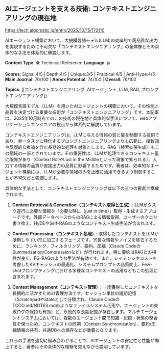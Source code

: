 ## AIエージェントを支える技術: コンテキストエンジニアリングの現在地

https://tech.algomatic.jp/entry/2025/10/15/172110

AIエージェント構築において、大規模言語モデル(LLM)の効率的で高品質な出力を実現するために不可欠な「コンテキストエンジニアリング」の全体像とその具体的な手法を体系的に解説します。

**Content Type**: 🛠️ Technical Reference
**Language**: ja

**Scores**: Signal:4/5 | Depth:4/5 | Unique:3/5 | Practical:4/5 | Anti-Hype:4/5
**Main Journal**: 76/100 | **Annex Potential**: 74/100 | **Overall**: 76/100

**Topics**: [[コンテキストエンジニアリング, AIエージェント, LLM, RAG, プロンプトエンジニアリング]]

大規模言語モデル（LLM）を用いたAIエージェントの構築において、その性能と品質を決定づける重要な技術が「コンテキストエンジニアリング」です。本記事は、2025年10月時点でのこの技術の現在地と具体的な手法について、webアプリケーションエンジニアの視点から体系的に解説しています。

コンテキストエンジニアリングは、LLMに与える情報の質と量を制御する技術であり、単一タスクに特化するプロンプトエンジニアリングよりも広範に、複数回や反復的な推論を含む長期的な処理を対象とします。RAG（検索拡張生成）もこの領域の一部とされています。その重要性は、LLMが処理できるコンテキスト量に限界があり（Context RotやLost in the Middleといった現象で知られる）、入力する情報の品質が直接出力の品質に影響するためです。著者は、効率的なエージェント構築には、LLMが必要な情報のみを正確に活用できるよう制御することが不可欠だと強調します。

具体的な手法として、コンテキストエンジニアリングは以下の三つの要素で構成されます。

1.  **Context Retrieval & Generation（コンテキスト取得と生成）**:
    LLMがタスク遂行に必要な情報を「必要な時に（just in time）」取得・生成するアプローチです。外部データベースからのRAGによる情報取得、ユーザーのクエリ書き換え、HyDEやSelf-RAGのようなコンテキスト生成手法が含まれます。

2.  **Context Processing（コンテキスト処理）**:
    取得したコンテキストをLLMが活用しやすい形に加工するフェーズです。冗長な情報やノイズを除去するために、ランキング、フィルタリング、要約、圧縮（Claude CodeのSummarization/Compressionなど）が行われます。特に要約はRAGとの相性が良く、FG-RAGのような手法が有効です。また、レイテンシやコストを考慮したKVキャッシュの最適化、システムプロンプトの品質向上、Few-shotプロンプティングにおける多様なコンテキストの活用などもこの処理に含まれます。

3.  **Context Management（コンテキスト管理）**:
    一度獲得したコンテキストを長期的に活かすための管理方法です。セッション単位の短期記憶（ScratchpadやStateとして分類され、Claude CodeのTODO.md/NOTES.mdのようなファイルシステム活用や、エージェントの失敗ログの保持も有効）と、永続的な長期記憶が存在します。マルチエージェントシステムにおいては、複数のエージェント間で知識・記憶・状態の整合性を保つため、コンテキストの同期（Context Synchronization）、要約/圧縮情報の共有、共通DBへの保存などが重要となります。

これらの手法を適切に組み合わせることで、AIエージェントの安定性と性能が向上すると、著者はその具体的な経験を交えながら説明しています。